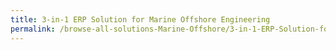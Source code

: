 ```yaml
---
title: 3-in-1 ERP Solution for Marine Offshore Engineering
permalink: /browse-all-solutions-Marine-Offshore/3-in-1-ERP-Solution-for-Marine-Offshore-Engineering
---
```


